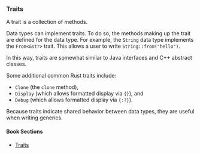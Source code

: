 ### Traits

A trait is a collection of methods. 

Data types can implement traits. To do so, the methods making up the trait are defined for the data type. For example, the `String` data type implements the `From<&str>` trait. This allows a user to write `String::from("hello")`.

In this way, traits are somewhat similar to Java interfaces and C++ abstract classes.

Some additional common Rust traits include:

+ `Clone` (the `clone` method), 
+ `Display` (which allows formatted display via `{}`), and
+ `Debug` (which allows formatted display via `{:?}`).

Because traits indicate shared behavior between data types, they are useful when writing generics.


#### Book Sections

- [Traits](https://doc.rust-lang.org/book/ch10-02-traits.html)

